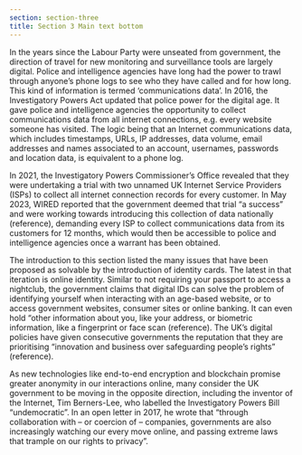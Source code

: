 ```yaml
---
section: section-three
title: Section 3 Main text bottom
---
```

In the years since the Labour Party were unseated from government, the direction of travel for new monitoring and surveillance tools are largely digital. Police and intelligence agencies have long had the power to trawl through anyone’s phone logs to see who they have called and for how long. This kind of information is termed ‘communications data’. In 2016, the Investigatory Powers Act updated that police power for the digital age. It gave police and intelligence agencies the opportunity to collect communications data from all internet connections, e.g. every website someone has visited. The logic being that an Internet communications data, which includes timestamps, URLs, IP addresses, data volume, email addresses and names associated to an account, usernames, passwords and location data, is equivalent to a phone log.

In 2021, the Investigatory Powers Commissioner’s Office revealed that they were undertaking a trial with two unnamed UK Internet Service Providers (ISPs) to collect all internet connection records for every customer. In May 2023, WIRED reported that the government deemed that trial “a success” and were working towards introducing this collection of data nationally (reference), demanding every ISP to collect communications data from its customers for 12 months, which would then be accessible to police and intelligence agencies once a warrant has been obtained.

The introduction to this section listed the many issues that have been proposed as solvable by the introduction of identity cards. The latest in that iteration is online identity. Similar to not requiring your passport to access a nightclub, the government claims that digital IDs can solve the problem of identifying yourself when interacting with an age-based website, or to access government websites, consumer sites or online banking. It can even hold “other information about you, like your address, or biometric information, like a fingerprint or face scan (reference). The UK’s digital policies have given consecutive governments the reputation that they are prioritising “innovation and business over safeguarding people’s rights” (reference). 

As new technologies like end-to-end encryption and blockchain promise greater anonymity in our interactions online, many consider the UK government to be moving in the opposite direction, including the inventor of the Internet, Tim Berners-Lee, who labelled the Investigatory Powers Bill “undemocratic”. In an open letter in 2017, he wrote that “through collaboration with – or coercion of – companies, governments are also increasingly watching our every move online, and passing extreme laws that trample on our rights to privacy”.
